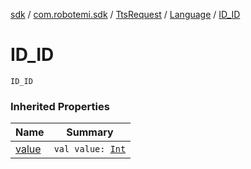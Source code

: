 [sdk](../../../index.md) / [com.robotemi.sdk](../../index.md) / [TtsRequest](../index.md) / [Language](index.md) / [ID_ID](./-i-d_-i-d.md)

# ID_ID

`ID_ID`

### Inherited Properties

| Name | Summary |
|---|---|
| [value](value.md) | `val value: `[`Int`](https://kotlinlang.org/api/latest/jvm/stdlib/kotlin/-int/index.html) |
